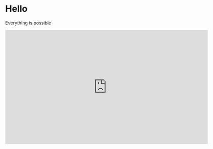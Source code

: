 # Hello
Everything is possible
<iframe width="640" height="360" src="https://www.youtube.com/embed/wyK7YuwUWsU" frameborder="0" allowfullscreen></iframe>
